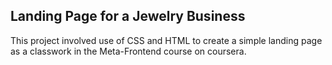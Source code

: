## Landing Page for a Jewelry Business
<p> This project involved use of CSS and HTML to create a simple landing page as a classwork in the Meta-Frontend course on coursera.</p>